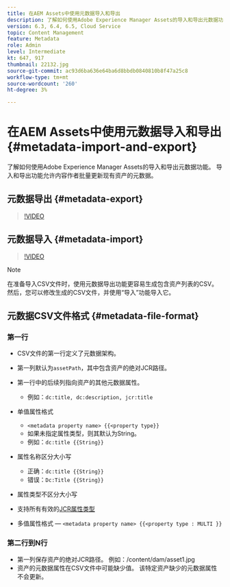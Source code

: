 ```yaml
---
title: 在AEM Assets中使用元数据导入和导出
description: 了解如何使用Adobe Experience Manager Assets的导入和导出元数据功能。 导入和导出功能允许内容作者批量更新现有资产的元数据。
version: 6.3, 6.4, 6.5, Cloud Service
topic: Content Management
feature: Metadata
role: Admin
level: Intermediate
kt: 647, 917
thumbnail: 22132.jpg
source-git-commit: ac93d6ba636e64ba6d8bbdb0840810b8f47a25c8
workflow-type: tm+mt
source-wordcount: '260'
ht-degree: 3%

---
```



# 在AEM Assets中使用元数据导入和导出 {#metadata-import-and-export}

了解如何使用Adobe Experience Manager Assets的导入和导出元数据功能。 导入和导出功能允许内容作者批量更新现有资产的元数据。

## 元数据导出 {#metadata-export}

>[!VIDEO](https://video.tv.adobe.com/v/22132/?quality=12&learn=on)

## 元数据导入 {#metadata-import}

>[!VIDEO](https://video.tv.adobe.com/v/21374/?quality=12&learn=on)

>[!NOTE]
>
> 在准备导入CSV文件时，使用元数据导出功能更容易生成包含资产列表的CSV。 然后，您可以修改生成的CSV文件，并使用“导入”功能导入它。

## 元数据CSV文件格式 {#metadata-file-format}

### 第一行

* CSV文件的第一行定义了元数据架构。
* 第一列默认为`assetPath`，其中包含资产的绝对JCR路径。

* 第一行中的后续列指向资产的其他元数据属性。
   * 例如：`dc:title, dc:description, jcr:title`

* 单值属性格式

   * `<metadata property name> {{<property type}}`
   * 如果未指定属性类型，则其默认为String。
   * 例如：`dc:title {{String}}`

* 属性名称区分大小写
   * 正确：`dc:title {{String}}`
   * 错误：`Dc:Title {{String}}`

* 属性类型不区分大小写
* 支持所有有效的[JCR属性类型](https://www.adobe.io/experience-manager/reference-materials/spec/jsr170/javadocs/jcr-2.0/javax/jcr/PropertyType.html)

* 多值属性格式 — `<metadata property name> {{<property type : MULTI }}`

### 第二行到N行

* 第一列保存资产的绝对JCR路径。 例如：/content/dam/asset1.jpg
* 资产的元数据属性在CSV文件中可能缺少值。 该特定资产缺少的元数据属性不会更新。
